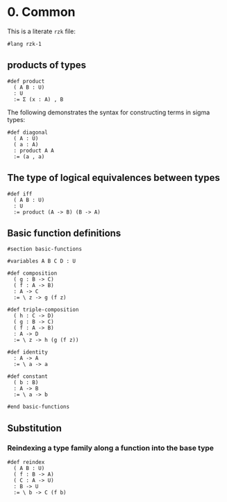 # 0. Common

This is a literate `rzk` file:

```rzk
#lang rzk-1
```

## products of types

```rzk
#def product
  ( A B : U)
  : U
  := Σ (x : A) , B
```

The following demonstrates the syntax for constructing terms in sigma types:

```rzk
#def diagonal
  ( A : U)
  ( a : A)
  : product A A
  := (a , a)
```

## The type of logical equivalences between types

```rzk
#def iff
  ( A B : U)
  : U
  := product (A -> B) (B -> A)
```

## Basic function definitions

```rzk
#section basic-functions

#variables A B C D : U

#def composition
  ( g : B -> C)
  ( f : A -> B)
  : A -> C
  := \ z -> g (f z)

#def triple-composition
  ( h : C -> D)
  ( g : B -> C)
  ( f : A -> B)
  : A -> D
  := \ z -> h (g (f z))

#def identity
  : A -> A
  := \ a -> a

#def constant
  ( b : B)
  : A -> B
  := \ a -> b

#end basic-functions
```

## Substitution

### Reindexing a type family along a function into the base type

```rzk
#def reindex
  ( A B : U)
  ( f : B -> A)
  ( C : A -> U)
  : B -> U
  := \ b -> C (f b)
```
